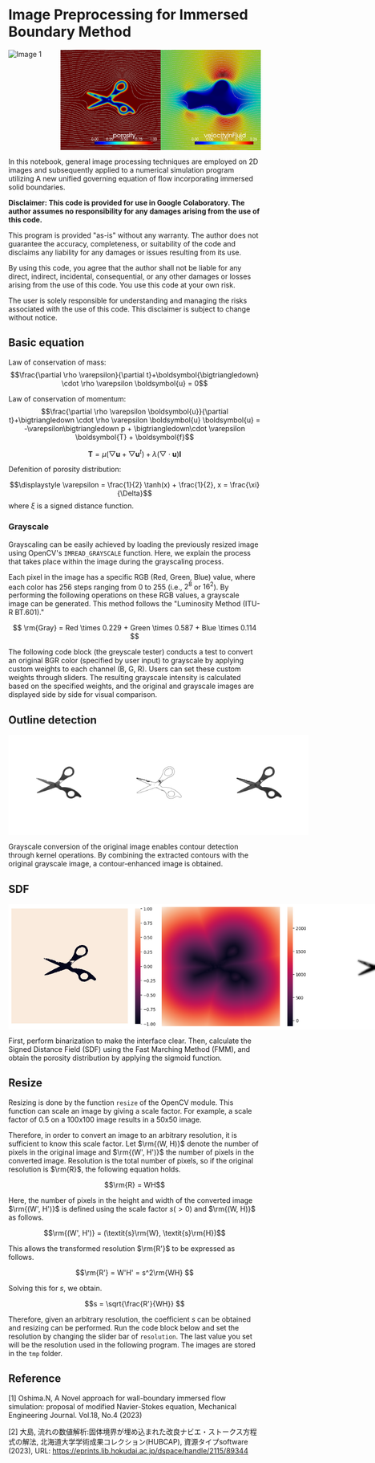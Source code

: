 # Image Preprocessing for Immersed Boundary Method

<div style="display: flex; flex-direction: row;">
    <img src="figures/original.png" alt="Image 1" style="width: 200px; height: 200px;">
    <img src="figures/porosity.png" alt="Image 1" style="width: 200px; height: 200px;">
    <img src="figures/velocityInFluid.png" alt="Image 2" style="width: 200px; height: 200px;">
</div>

In this notebook, general image processing techniques are employed on 2D images and subsequently applied to a numerical simulation program utilizing A new unified governing equation of flow incorporating immersed solid boundaries.

**Disclaimer: This code is provided for use in Google Colaboratory. The author assumes no responsibility for any damages arising from the use of this code.**

This program is provided "as-is" without any warranty. The author does not guarantee the accuracy, completeness, or suitability of the code and disclaims any liability for any damages or issues resulting from its use.

By using this code, you agree that the author shall not be liable for any direct, indirect, incidental, consequential, or any other damages or losses arising from the use of this code. You use this code at your own risk.

The user is solely responsible for understanding and managing the risks associated with the use of this code. This disclaimer is subject to change without notice.

## Basic equation

Law of conservation of mass:
$$\frac{\partial \rho \varepsilon}{\partial t}+\boldsymbol{\bigtriangledown} \cdot \rho \varepsilon \boldsymbol{u} = 0$$

Law of conservation of momentum:
$$\frac{\partial \rho \varepsilon \boldsymbol{u}}{\partial t}+\bigtriangledown \cdot \rho \varepsilon \boldsymbol{u} \boldsymbol{u}
= -\varepsilon\bigtriangledown p + \bigtriangledown\cdot \varepsilon \boldsymbol{T} + \boldsymbol{f}$$

$$\boldsymbol{T} = \mu(\bigtriangledown\boldsymbol{u}+\bigtriangledown\boldsymbol{u}^t)+\lambda (\bigtriangledown\cdot\boldsymbol{u})\boldsymbol{I}$$

Defenition of porosity distribution:

$$\displaystyle \varepsilon = \frac{1}{2} \tanh(x) + \frac{1}{2},  x = \frac{\xi}{\Delta}$$
where $\xi$ is a signed distance function.

### Grayscale

Grayscaling can be easily achieved by loading the previously resized image using OpenCV's `IMREAD_GRAYSCALE` function. Here, we explain the process that takes place within the image during the grayscaling process.

Each pixel in the image has a specific RGB (Red, Green, Blue) value, where each color has 256 steps ranging from 0 to 255 (i.e., $2^8$ or $16^2$). By performing the following operations on these RGB values, a grayscale image can be generated. This method follows the "Luminosity Method (ITU-R BT.601)."

$$ \rm{Gray} = Red \times 0.229 + Green \times 0.587 + Blue \times 0.114 $$

The following code block (the greyscale tester) conducts a test to convert an original BGR color (specified by user input) to grayscale by applying custom weights to each channel (B, G, R). Users can set these custom weights through sliders. The resulting grayscale intensity is calculated based on the specified weights, and the original and grayscale images are displayed side by side for visual comparison.

## Outline detection

<div style="display: flex; flex-direction: row;">
    <img src="figures/gray.png" alt="Image 1" style="width: 200px; height: 200px;">
    <img src="figures/outline.png" alt="Image 1" style="width: 200px; height: 200px;">
    <img src="figures/com.png" alt="Image 2" style="width: 200px; height: 200px;">
</div>

Grayscale conversion of the original image enables contour detection through kernel operations. By combining the extracted contours with the original grayscale image, a contour-enhanced image is obtained.

## SDF

<div style="display: flex; flex-direction: row;">
    <img src="figures/phi.png" alt="Image 1" style="width: 300px; height: 250px;">
    <img src="figures/sd.png" alt="Image 1" style="width: 300px; height: 250px;">
    <img src="figures/porosity_image.png" alt="Image 2" style="width: 300px; height: 250px;">
</div>

First, perform binarization to make the interface clear. Then, calculate the Signed Distance Field (SDF) using the Fast Marching Method (FMM), and obtain the porosity distribution by applying the sigmoid function.

## Resize

Resizing is done by the function `resize` of the OpenCV module. This function can scale an image by giving a scale factor. For example, a scale factor of 0.5 on a 100x100 image results in a 50x50 image.

Therefore, in order to convert an image to an arbitrary resolution, it is sufficient to know this scale factor. Let $\rm{(W, H)}$ denote the number of pixels in the original image and $\rm{(W', H')}$ the number of pixels in the converted image. Resolution is the total number of pixels, so if the original resolution is $\rm{R}$, the following equation holds.

$$\rm{R} = WH$$

Here, the number of pixels in the height and width of the converted image $\rm{(W', H')}$ is defined using the scale factor $s( > 0)$ and $\rm{(W, H)}$ as follows.

$$\rm{(W', H')} = (\textit{s}\rm{W}, \textit{s}\rm{H})$$

This allows the transformed resolution $\rm{R'}$ to be expressed as follows.

$$\rm{R'} = W'H' = s^2\rm{WH} $$

Solving this for $s$, we obtain.

$$s = \sqrt{\frac{R'}{WH}} $$

Therefore, given an arbitrary resolution, the coefficient $s$ can be obtained and resizing can be performed. Run the code block below and set the resolution by changing the slider bar of `resolution`. The last value you set will be the resolution used in the following program. The images are stored in the `tmp` folder.

## Reference

[1] Oshima.N, A Novel approach for wall-boundary immersed flow simulation: proposal of modified Navier-Stokes equation, Mechanical Engineering Journal. Vol.18, No.4 (2023)

[2] 大島, 流れの数値解析:固体境界が埋め込まれた改良ナビエ・ストークス方程式の解法, 北海道大学学術成果コレクション(HUBCAP), 資源タイプsoftware (2023), URL: https://eprints.lib.hokudai.ac.jp/dspace/handle/2115/89344

